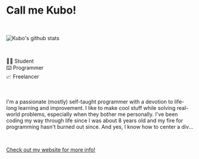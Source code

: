 # Call me Kubo!

<br>

![Kubo's github stats](https://github-readme-stats.vercel.app/api?username=kubgus&count_private=true&show_icons=true&theme=dark&icon_color=ffc83d)

<br>

👨‍🎓 Student <br>
⌨️ Programmer <br>
📈 Freelancer <br>

<br>

I'm a passionate (mostly) self-taught programmer with a devotion to life-long learning and improvement. I like to make cool stuff while solving real-world problems, especially when they bother me personally. I've been coding my way through life since I was about 8 years old and my fire for programming hasn't burned out since. And yes, I know how to center a div...

<br>

<a href="https://gustafik.com/" target="_blank">Check out my website for more info!</a>
